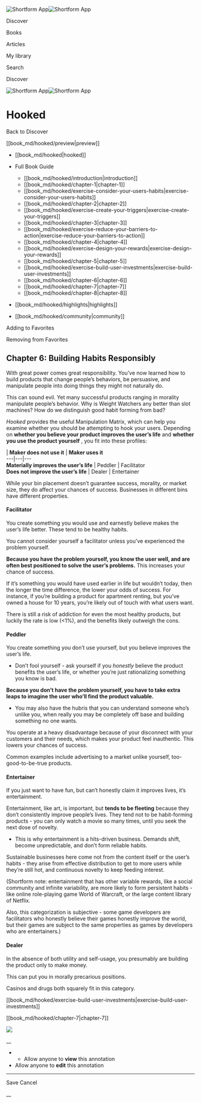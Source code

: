 ![Shortform App](/img/logo.36a2399e.svg)![Shortform App](/img/logo-dark.70c1b072.svg)

Discover

Books

Articles

My library

Search

Discover

![Shortform App](/img/logo.36a2399e.svg)![Shortform App](/img/logo-dark.70c1b072.svg)

# Hooked

Back to Discover

[[book_md/hooked/preview|preview]]

  * [[book_md/hooked|hooked]]
  * Full Book Guide

    * [[book_md/hooked/introduction|introduction]]
    * [[book_md/hooked/chapter-1|chapter-1]]
    * [[book_md/hooked/exercise-consider-your-users-habits|exercise-consider-your-users-habits]]
    * [[book_md/hooked/chapter-2|chapter-2]]
    * [[book_md/hooked/exercise-create-your-triggers|exercise-create-your-triggers]]
    * [[book_md/hooked/chapter-3|chapter-3]]
    * [[book_md/hooked/exercise-reduce-your-barriers-to-action|exercise-reduce-your-barriers-to-action]]
    * [[book_md/hooked/chapter-4|chapter-4]]
    * [[book_md/hooked/exercise-design-your-rewards|exercise-design-your-rewards]]
    * [[book_md/hooked/chapter-5|chapter-5]]
    * [[book_md/hooked/exercise-build-user-investments|exercise-build-user-investments]]
    * [[book_md/hooked/chapter-6|chapter-6]]
    * [[book_md/hooked/chapter-7|chapter-7]]
    * [[book_md/hooked/chapter-8|chapter-8]]
  * [[book_md/hooked/highlights|highlights]]
  * [[book_md/hooked/community|community]]



Adding to Favorites 

Removing from Favorites 

## Chapter 6: Building Habits Responsibly

With great power comes great responsibility. You’ve now learned how to build products that change people’s behaviors, be persuasive, and manipulate people into doing things they might not naturally do. 

This can sound evil. Yet many successful products ranging in morality manipulate people’s behavior. Why is Weight Watchers any better than slot machines? How do we distinguish good habit forming from bad? 

_Hooked_ provides the useful Manipulation Matrix, which can help you examine whether you should be attempting to hook your users. Depending on **whether you believe your product improves the user’s life** and **whether you use the product yourself** , you fit into these profiles: 

|  **Maker does not use it** |  **Maker uses it**  
---|---|---  
**Materially improves the user’s life** |  Peddler  |  Facilitator   
**Does not improve the user’s life** |  Dealer  |  Entertainer   
  
While your bin placement doesn’t guarantee success, morality, or market size, they do affect your chances of success. Businesses in different bins have different properties. 

####  Facilitator 

You create something you would use and earnestly believe makes the user’s life better. These tend to be healthy habits. 

You cannot consider yourself a facilitator unless you’ve experienced the problem yourself. 

**Because you have the problem yourself, you know the user well, and are often best positioned to solve the user’s problems.** This increases your chance of success. 

If it’s something you would have used earlier in life but wouldn’t today, then the longer the time difference, the lower your odds of success. For instance, if you’re building a product for apartment renting, but you’ve owned a house for 10 years, you’re likely out of touch with what users want. 

There is still a risk of addiction for even the most healthy products, but luckily the rate is low (<1%), and the benefits likely outweigh the cons. 

####  Peddler 

You create something you don’t use yourself, but you believe improves the user’s life. 

  * Don’t fool yourself - ask yourself if you _honestly_ believe the product benefits the user’s life, or whether you’re just rationalizing something you know is bad. 



**Because you don’t have the problem yourself, you have to take extra leaps to imagine the user who’ll find the product valuable.**

  * You may also have the hubris that you can understand someone who’s unlike you, when really you may be completely off base and building something no one wants. 



You operate at a heavy disadvantage because of your disconnect with your customers and their needs, which makes your product feel inauthentic. This lowers your chances of success. 

Common examples include advertising to a market unlike yourself, too-good-to-be-true products. 

####  Entertainer 

If you just want to have fun, but can’t honestly claim it improves lives, it’s entertainment. 

Entertainment, like art, is important, but **tends to be fleeting** because they don’t consistently improve people’s lives. They tend not to be habit-forming products - you can only watch a movie so many times, until you seek the next dose of novelty. 

  * This is why entertainment is a hits-driven business. Demands shift, become unpredictable, and don’t form reliable habits. 



Sustainable businesses here come not from the content itself or the user’s habits - they arise from effective distribution to get to more users while they’re still hot, and continuous novelty to keep feeding interest. 

(Shortform note: entertainment that has other variable rewards, like a social community and infinite variability, are more likely to form persistent habits - like online role-playing game World of Warcraft, or the large content library of Netflix. 

Also, this categorization is subjective - some game developers are facilitators who honestly believe their games honestly improve the world, but their games are subject to the same properties as games by developers who are entertainers.) 

####  Dealer 

In the absence of both utility and self-usage, you presumably are building the product only to make money. 

This can put you in morally precarious positions. 

Casinos and drugs both squarely fit in this category. 

[[book_md/hooked/exercise-build-user-investments|exercise-build-user-investments]]

[[book_md/hooked/chapter-7|chapter-7]]

![](https://bat.bing.com/action/0?ti=56018282&Ver=2&mid=6b049a35-7214-458c-9fca-ce2981c13bdc&sid=49fff5b0636c11eeb9c611038afc8668&vid=4a005010636c11ee80c703d4c4a7acd5&vids=0&msclkid=N&pi=0&lg=en-US&sw=800&sh=600&sc=24&nwd=1&tl=Shortform%20%7C%20Book&p=https%3A%2F%2Fwww.shortform.com%2Fapp%2Fbook%2Fhooked%2Fchapter-6&r=&lt=464&evt=pageLoad&sv=1&rn=644038)

__

  *   * Allow anyone to **view** this annotation
  * Allow anyone to **edit** this annotation



* * *

Save Cancel

__




